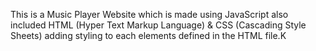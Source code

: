 This is a Music Player Website which is made using JavaScript also included HTML (Hyper Text Markup Language) & CSS (Cascading Style Sheets) adding styling to each elements defined in the HTML file.K